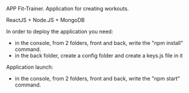 APP Fit-Trainer.
Application for creating workouts.

ReactJS + Node.JS + MongoDB

In order to deploy the application you need:
- in the console, from 2 folders, front and back, write the "npm install" command.
- in the back folder, create a config folder and create a keys.js file in it
  
Application launch:
- in the console, from 2 folders, front and back, write the "npm start" command.
